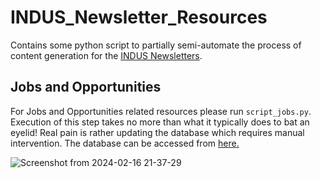 # INDUS_Newsletter_Resources
Contains some python script to partially semi-automate the process of content generation for the [INDUS Newsletters](https://sites.google.com/view/indus-solphys/resources/newsletters?authuser=0).


## Jobs and Opportunities

For Jobs and Opportunities related resources please run `script_jobs.py`. Execution of this step takes no more than what it typically does to bat an eyelid! Real pain is rather updating the database which requires manual intervention. The database can be accessed from [here.](https://docs.google.com/spreadsheets/d/1pkfSimtd0-Qu-5HRD-W2g0L0NpBfZric5ExJ2GBVIyo/edit#gid=1284969652)


![Screenshot from 2024-02-16 21-37-29](https://github.com/deephysics1729/INDUS_Newsletter_Resources/assets/139892421/26e92a90-df9d-43ee-9590-ca8a3167cfb1)
